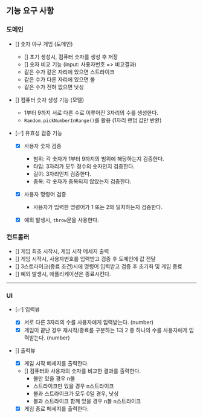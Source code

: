 ## 기능 요구 사항

### 도메인

- [] 숫자 야구 게임 (도메인)

  - [] 초기 생성시, 컴퓨터 숫자를 생성 후 저장
  - [] 숫자 비교 기능 (input: 사용자번호 => 비교결과)
  - 같은 수가 같은 자리에 있으면 스트라이크
  - 같은 수가 다른 자리에 있으면 볼
  - 같은 수가 전혀 없으면 낫싱

- [] 컴퓨터 숫자 생성 기능 (모델)

  - 1부터 9까지 서로 다른 수로 이루어진 3자리의 수를 생성한다.
  - `Random.pickNumberInRange()`를 활용 (1자리 랜덤 값만 반환)

- [✅] 유효성 검증 기능

  - [x] 사용자 숫자 검증

    - 범위: 각 숫자가 1부터 9까지의 범위에 해당하는지 검증한다.
    - 타입: 3자리가 모두 정수의 숫자인지 검증한다.
    - 길이: 3자리인지 검증한다.
    - 중복: 각 숫자가 중복되지 않았는지 검증한다.

  - [x] 사용자 명령어 검증

    - 사용자가 입력한 명령어가 1 또는 2와 일치하는지 검증한다.

  - [x] 예외 발생시, `throw`문을 사용한다.

### 컨트롤러

- [] 게임 최초 시작시, 게임 시작 메세지 출력
- [] 게임 시작시, 사용자번호를 입력받고 검증 후 도메인에 값 전달
- [] 3스트라이크(종료 조건)시에 명령어 입력받고 검증 후 초기화 및 게임 종료
- [] 예외 발생시, 애플리케이션은 종료시킨다.

---

### UI

- [✅] 입력뷰

  - [x] 서로 다른 3자리의 수를 사용자에게 입력받는다. (number)
  - [x] 게임이 끝난 경우 재시작/종료를 구분하는 1과 2 중 하나의 수를 사용자에게 입력받는다. (number)

- [] 출력뷰

  - [x] 게임 시작 메세지를 출력한다.
  - [] 컴퓨터와 사용자의 숫자를 비교한 결과를 출력한다.
    - 볼만 있을 경우 n볼
    - 스트라이크만 있을 경우 n스트라이크
    - 볼과 스트라이크가 모두 0일 경우, 낫싱
    - 볼과 스트라이크 함께 있을 경우 n볼 n스트라이크
  - [x] 게임 종료 메세지를 출력한다.
